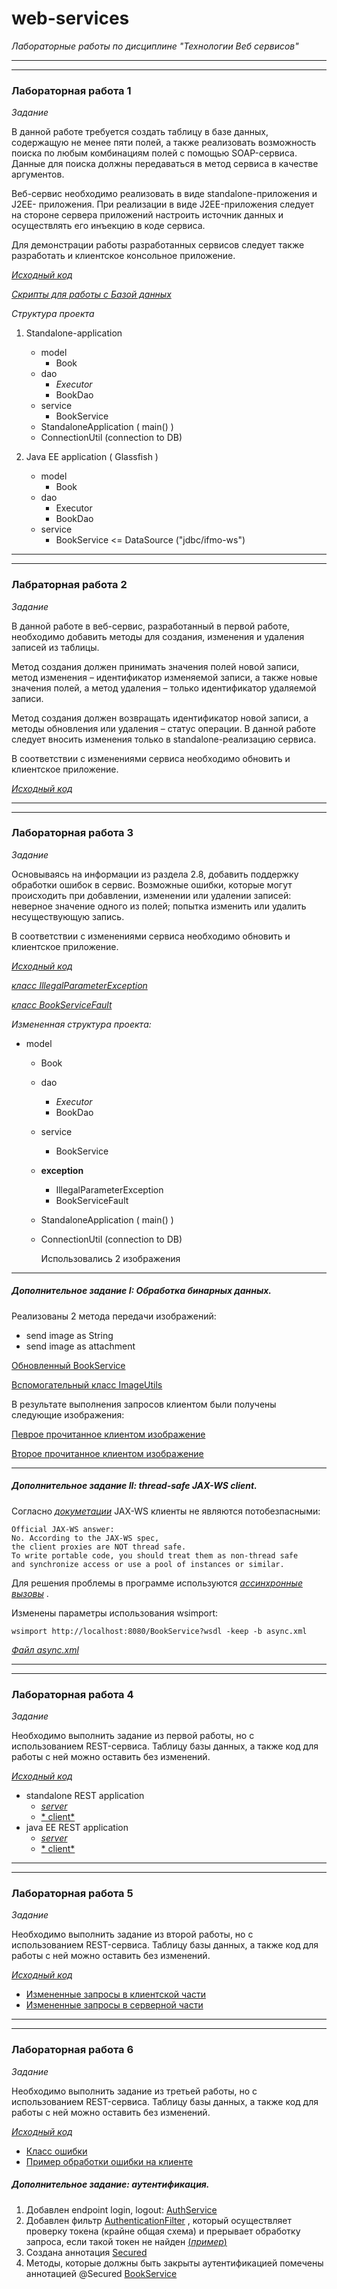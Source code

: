 # web-services

*Лабораторные работы по дисциплине "Технологии Веб сервисов"*

---
---

### Лабораторная работа 1

*Задание*

В данной работе требуется создать таблицу в базе данных, содержащую не менее пяти полей, а также реализовать возможность
поиска по любым комбинациям полей с помощью SOAP-сервиса. Данные для поиска должны передаваться в метод сервиса в
качестве аргументов.

Веб-сервис необходимо реализовать в виде standalone-приложения и J2EE- приложения. При реализации в виде J2EE-приложения
следует на стороне сервера приложений настроить источник данных и осуществлять его инъекцию в коде сервиса.

Для демонстрации работы разработанных сервисов следует также разработать и клиентское консольное приложение.

[*Исходный код*](https://github.com/AnastasiyaSmirnova/web-services/tree/laboratory-work-1)

[*Скрипты для работы с Базой данных*](https://github.com/AnastasiyaSmirnova/web-services/tree/laboratory-work-1/sql)

*Структура проекта*

1. Standalone-application
    * model
        * Book
    * dao
        * *Executor*
        * BookDao
    * service
        * BookService
    * StandaloneApplication ( main() )
    * ConnectionUtil (connection to DB)


2. Java EE application ( Glassfish )
    * model
        * Book
    * dao
        * Executor
        * BookDao
    * service
        * BookService <= DataSource ("jdbc/ifmo-ws")

---
---

### Лабраторная работа 2

*Задание*

В данной работе в веб-сервис, разработанный в первой работе, необходимо добавить методы для создания, изменения и
удаления записей из таблицы.

Метод создания должен принимать значения полей новой записи, метод изменения – идентификатор изменяемой записи, а также
новые значения полей, а метод удаления – только идентификатор удаляемой записи.

Метод создания должен возвращать идентификатор новой записи, а методы обновления или удаления – статус операции. В
данной работе следует вносить изменения только в standalone-реализацию сервиса.

В соответствии с изменениями сервиса необходимо обновить и клиентское приложение.

[*Исходный код*](https://github.com/AnastasiyaSmirnova/web-services/tree/laboratory-work-2)


---
---

### Лабораторная работа 3

*Задание*

Основываясь на информации из раздела 2.8, добавить поддержку обработки ошибок в сервис. Возможные ошибки, которые могут
происходить при добавлении, изменении или удалении записей: неверное значение одного из полей; попытка изменить или
удалить несуществующую запись.

В соответствии с изменениями сервиса необходимо обновить и клиентское приложение.

[*Исходный код*](https://github.com/AnastasiyaSmirnova/web-services/tree/laboratory-work-3)

[*класс
IllegalParameterException*](https://github.com/AnastasiyaSmirnova/web-services/blob/laboratory-work-3/standalone-application/src/main/java/itmo/web_services/exception/IllegalParameterException.java)

[*класс
BookServiceFault*](https://github.com/AnastasiyaSmirnova/web-services/blob/laboratory-work-3/standalone-application/src/main/java/itmo/web_services/exception/BookServiceFault.java)

*Измененная структура проекта:*

* model
    * Book
    * dao
        * *Executor*
        * BookDao
    * service
        * BookService
    * **exception**
        * IllegalParameterException
        * BookServiceFault
    * StandaloneApplication ( main() )
    * ConnectionUtil (connection to DB)

      Использовались 2 изображения

---

##### Дополнительное задание I: Обработка бинарных данных.

Реализованы 2 метода передачи изображений:

* send image as String
* send image as attachment

[Обновленный BookService](https://github.com/AnastasiyaSmirnova/web-services/blob/laboratory-work-3-improvements/standalone-application/src/main/java/itmo/web_services/service/BooksWebService.java)

[Вспомогательный класс ImageUtils](https://github.com/AnastasiyaSmirnova/web-services/blob/laboratory-work-3-improvements/standalone-application/src/main/java/itmo/web_services/ImageUtils.java)

В результате выполнения запросов клиентом были получены следующие изображения:

[Певрое прочитанное клиентом изображение](https://github.com/AnastasiyaSmirnova/web-services/blob/laboratory-work-3-improvements/soap-client/image_as_string.jpg)

[Второе прочитанное клиентом изображение](https://github.com/AnastasiyaSmirnova/web-services/blob/laboratory-work-3-improvements/soap-client/image_as_attachment.jpg)

---

##### Дополнительное задание II: thread-safe JAX-WS client.

Согласно [*докуметации*](https://cxf.apache.org/faq.html#FAQ-AreJAX-WSclientproxiesthreadsafe?) JAX-WS клиенты не
являются потобезпасными:

``` 
Official JAX-WS answer: 
No. According to the JAX-WS spec, 
the client proxies are NOT thread safe. 
To write portable code, you should treat them as non-thread safe
and synchronize access or use a pool of instances or similar.
```

Для решения проблемы в программе используются [*ассинхронные
вызовы*](https://github.com/AnastasiyaSmirnova/web-services/blob/9b651b94ff2031c19d99a27f3cc14c5ea77c6010/soap-client/src/main/java/itmo/web_services/WebClient.java#L209)
.

Изменены параметры использования wsimport:

```wsimport http://localhost:8080/BookService?wsdl -keep -b async.xml```

[*Файл
async.xml*](https://github.com/AnastasiyaSmirnova/web-services/blob/9b651b94ff2031c19d99a27f3cc14c5ea77c6010/soap-client/async.xml)

---
---

### Лабораторная работа 4

*Задание*

Необходимо выполнить задание из первой работы, но с использованием REST-сервиса. Таблицу базы данных, а также код для
работы с ней можно оставить без изменений.

[*Исходный код*](https://github.com/AnastasiyaSmirnova/web-services/releases/tag/laboratory-work-4)

* standalone REST application
    * [*server*](https://github.com/AnastasiyaSmirnova/web-services/tree/laboratory-work-4/rest-standalone-application)
    * [*
      client*](https://github.com/AnastasiyaSmirnova/web-services/blob/laboratory-work-4/rest-client/src/main/kotlin/itmo/web_services/impl/JavaEERestClient.kt)
* java EE REST application
    * [*server*](https://github.com/AnastasiyaSmirnova/web-services/tree/laboratory-work-4/java-ee-rest-application)
    * [*
      client*](https://github.com/AnastasiyaSmirnova/web-services/blob/laboratory-work-4/rest-client/src/main/kotlin/itmo/web_services/impl/JavaEERestClient.kt)

---
---

### Лабораторная работа 5

*Задание*

Необходимо выполнить задание из второй работы, но с использованием REST-сервиса. Таблицу базы данных, а также код для
работы с ней можно оставить без изменений.

[*Исходный код*](https://github.com/AnastasiyaSmirnova/web-services/tree/laboratory-work-5)

- [Измененные запросы в клиентской части](https://github.com/AnastasiyaSmirnova/web-services/blob/laboratory-work-5/rest-client/src/main/kotlin/itmo/web_services/impl/JavaEERestClient.kt)
- [Измененные запросы в серверной части](https://github.com/AnastasiyaSmirnova/web-services/blob/laboratory-work-5/java-ee-rest-application/src/main/java/itmo/webservices/service/BookService.java)

---
---

### Лабораторная работа 6

*Задание*

Необходимо выполнить задание из третьей работы, но с использованием REST-сервиса. Таблицу базы данных, а также код для
работы с ней можно оставить без изменений.

[*Исходный код*](https://github.com/AnastasiyaSmirnova/web-services/tree/laboratory-work-6)

- [Класс ошибки](https://github.com/AnastasiyaSmirnova/web-services/blob/laboratory-work-6/java-ee-rest-application/src/main/java/itmo/webservices/exception/InvalidBookParamException.java)
- [Пример обработки ошибки на клиенте](https://github.com/AnastasiyaSmirnova/web-services/blob/a96c1486777ae6d53d8bcd56358869023548d49f/rest-client/src/main/kotlin/itmo/web_services/impl/JavaEERestClient.kt#L109)

##### Дополнительное задание: аутентификация.

1. Добавлен endpoint login,
   logout: [AuthService](https://github.com/AnastasiyaSmirnova/web-services/blob/laboratory-work-6-auth/java-ee-rest-application/src/main/java/itmo/webservices/service/AuthService.java)
2. Добавлен
   фильтр [AuthenticationFilter](https://github.com/AnastasiyaSmirnova/web-services/blob/laboratory-work-6-auth/java-ee-rest-application/src/main/java/itmo/webservices/config/AuthenticationFilter.java)
   , который осуществляет проверку токена (крайне общая схема) и прерывает обработку запроса, если такой токен не найден [(*пример*)](https://github.com/AnastasiyaSmirnova/web-services/blob/d76cf6fcb9e0f9f2fd45d3c67ec5accbaca8df1c/java-ee-rest-application/src/main/java/itmo/webservices/config/AuthenticationFilter.java#L66)
3. Создана аннотация [Secured](https://github.com/AnastasiyaSmirnova/web-services/blob/laboratory-work-6-auth/java-ee-rest-application/src/main/java/itmo/webservices/annotation/Secured.java)
4. Методы, которые должны быть закрыты аутентификацией помечены аннотацией
   @Secured [BookService](https://github.com/AnastasiyaSmirnova/web-services/blob/d76cf6fcb9e0f9f2fd45d3c67ec5accbaca8df1c/java-ee-rest-application/src/main/java/itmo/webservices/service/BookService.java#L32)
